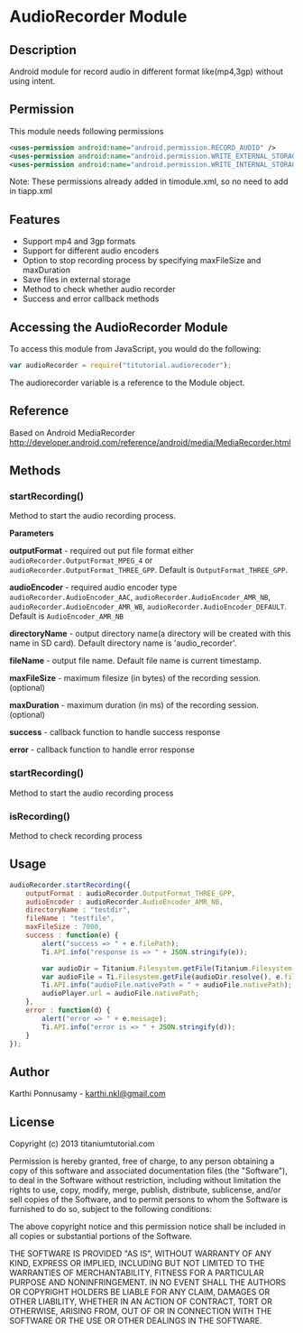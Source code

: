 # AudioRecorder Module

## Description

Android module for record audio in different format like(mp4,3gp) without using intent.

## Permission
This module needs following permissions
```xml
<uses-permission android:name="android.permission.RECORD_AUDIO" />
<uses-permission android:name="android.permission.WRITE_EXTERNAL_STORAGE" />
<uses-permission android:name="android.permission.WRITE_INTERNAL_STORAGE" />
```
Note: These permissions already added in timodule.xml, so no need to add in tiapp.xml

## Features
* Support mp4 and 3gp formats
* Support for different audio encoders
* Option to stop recording process by specifying maxFileSize and maxDuration
* Save files in external storage
* Method to check whether audio recorder
* Success and error callback methods

## Accessing the AudioRecorder Module

To access this module from JavaScript, you would do the following:
```javascript
var audioRecorder = require("titutorial.audiorecoder");
```
The audiorecorder variable is a reference to the Module object.	

## Reference

Based on Android MediaRecorder http://developer.android.com/reference/android/media/MediaRecorder.html

## Methods

### startRecording()

Method to start the audio recording process.

**Parameters**

**outputFormat** - required out put file format either `audioRecorder.OutputFormat_MPEG_4` or `audioRecorder.OutputFormat_THREE_GPP`. Default is `OutputFormat_THREE_GPP`.

**audioEncoder** - required audio encoder type `audioRecorder.AudioEncoder_AAC`, `audioRecorder.AudioEncoder_AMR_NB`, `audioRecorder.AudioEncoder_AMR_WB`, `audioRecorder.AudioEncoder_DEFAULT`. Default is `AudioEncoder_AMR_NB`

**directoryName** - output directory name(a directory will be created with this name in SD card). Default directory name is 'audio_recorder'.

**fileName** - output file name. Default file name is current timestamp.

**maxFileSize** - maximum filesize (in bytes) of the recording session.(optional)

**maxDuration** - maximum duration (in ms) of the recording session.(optional)

**success** - callback function to handle success response

**error** - callback function to handle error response

### startRecording()

Method to start the audio recording process

### isRecording()

Method to check recording process

## Usage
```javascript
audioRecorder.startRecording({
	outputFormat : audioRecorder.OutputFormat_THREE_GPP,
	audioEncoder : audioRecorder.AudioEncoder_AMR_NB,
	directoryName : "testdir",
	fileName : "testfile",
	maxFileSize : 7000,
	success : function(e) {
		alert("success => " + e.filePath);
		Ti.API.info("response is => " + JSON.stringify(e));

		var audioDir = Titanium.Filesystem.getFile(Titanium.Filesystem.externalStorageDirectory, "testdir");
		var audioFile = Ti.Filesystem.getFile(audioDir.resolve(), e.fileName);
		Ti.API.info("audioFile.nativePath = " + audioFile.nativePath);
		audioPlayer.url = audioFile.nativePath;
	},
	error : function(d) {
		alert("error => " + e.message);
		Ti.API.info("error is => " + JSON.stringify(d));
	}
});
```
## Author

Karthi Ponnusamy - karthi.nkl@gmail.com

## License

Copyright (c) 2013 titaniumtutorial.com

Permission is hereby granted, free of charge, to any person obtaining a copy of this software and associated documentation files (the "Software"), to deal in the Software without restriction, including without limitation the rights to use, copy, modify, merge, publish, distribute, sublicense, and/or sell copies of the Software, and to permit persons to whom the Software is furnished to do so, subject to the following conditions:

The above copyright notice and this permission notice shall be included in all copies or substantial portions of the Software.

THE SOFTWARE IS PROVIDED "AS IS", WITHOUT WARRANTY OF ANY KIND, EXPRESS OR IMPLIED, INCLUDING BUT NOT LIMITED TO THE WARRANTIES OF MERCHANTABILITY, FITNESS FOR A PARTICULAR PURPOSE AND NONINFRINGEMENT. IN NO EVENT SHALL THE AUTHORS OR COPYRIGHT HOLDERS BE LIABLE FOR ANY CLAIM, DAMAGES OR OTHER LIABILITY, WHETHER IN AN ACTION OF CONTRACT, TORT OR OTHERWISE, ARISING FROM, OUT OF OR IN CONNECTION WITH THE SOFTWARE OR THE USE OR OTHER DEALINGS IN THE SOFTWARE.
